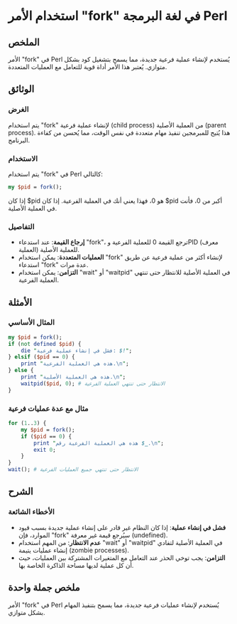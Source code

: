 <!--
Meta Description: # استخدام الأمر "fork" في لغة البرمجة Perl ## الملخص الأمر "fork" في Perl يُستخدم لإنشاء عملية فرعية جديدة، مما يسمح بتشغيل كود بشكل متوازي. يُعتبر هذ...
Meta Keywords: fork, العملية, pid, perl, عملية
-->

# استخدام الأمر "fork" في لغة البرمجة Perl

## الملخص
الأمر "fork" في Perl يُستخدم لإنشاء عملية فرعية جديدة، مما يسمح بتشغيل كود بشكل متوازي. يُعتبر هذا الأمر أداة قوية للتعامل مع العمليات المتعددة.

## الوثائق
### الغرض
يتم استخدام "fork" لإنشاء عملية فرعية (child process) من العملية الأصلية (parent process). هذا يُتيح للمبرمجين تنفيذ مهام متعددة في نفس الوقت، مما يُحسن من كفاءة البرنامج.

### الاستخدام
يتم استخدام "fork" في Perl كالتالي:
```perl
my $pid = fork();
```
إذا كان $pid هو 0، فهذا يعني أنك في العملية الفرعية. إذا كان $pid أكبر من 0، فأنت في العملية الأصلية.

### التفاصيل
- **إرجاع القيمة**: عند استدعاء "fork"، ترجع القيمة 0 للعملية الفرعية وPID (معرف العملية) للعملية الأصلية.
- **العمليات المتعددة**: يمكن استخدام "fork" لإنشاء أكثر من عملية فرعية عن طريق استدعاء "fork" عدة مرات.
- **التزامن**: يمكن استخدام "wait" أو "waitpid" في العملية الأصلية للانتظار حتى تنتهي العملية الفرعية.

## الأمثلة
### المثال الأساسي
```perl
my $pid = fork();
if (not defined $pid) {
    die "فشل في إنشاء عملية فرعية: $!";
} elsif ($pid == 0) {
    print "هذه هي العملية الفرعية.\n";
} else {
    print "هذه هي العملية الأصلية.\n";
    waitpid($pid, 0); # الانتظار حتى تنتهي العملية الفرعية
}
```

### مثال مع عدة عمليات فرعية
```perl
for (1..3) {
    my $pid = fork();
    if ($pid == 0) {
        print "هذه هي العملية الفرعية رقم $_.\n";
        exit 0;
    }
}
wait(); # الانتظار حتى تنتهي جميع العمليات الفرعية
```

## الشرح
### الأخطاء الشائعة
- **فشل في إنشاء عملية**: إذا كان النظام غير قادر على إنشاء عملية جديدة بسبب قيود الموارد، فإن "fork" سيُرجع قيمة غير معرفة (undefined).
- **عدم الانتظار**: من المهم استخدام "wait" أو "waitpid" في العملية الأصلية لتفادي إنشاء عمليات يتيمة (zombie processes).
- **التزامن**: يجب توخي الحذر عند التعامل مع المتغيرات المشتركة بين العمليات، حيث أن كل عملية لديها مساحة الذاكرة الخاصة بها.

## ملخص جملة واحدة
الأمر "fork" في Perl يُستخدم لإنشاء عمليات فرعية جديدة، مما يسمح بتنفيذ المهام بشكل متوازي.